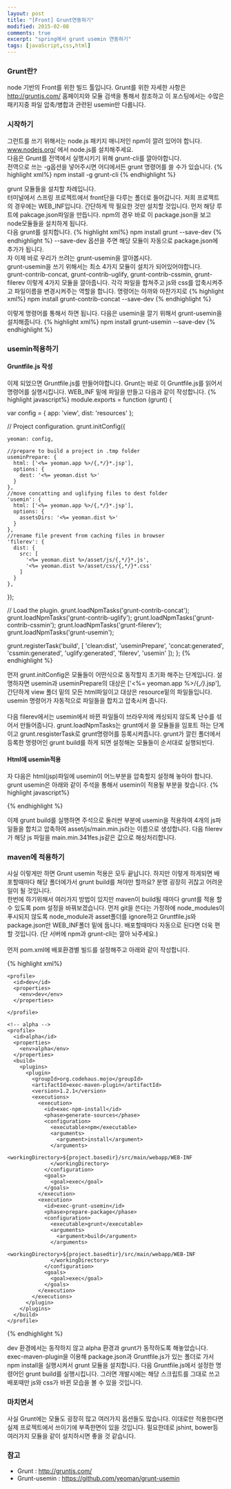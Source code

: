```yaml
---
layout: post
title: "[Front] Grunt연동하기"
modified: 2015-02-08
comments: true
excerpt: "spring에서 grunt usemin 연동하기"
tags: [javaScript,css,html]
---
```

### Grunt란?
node 기반의 Front를 위한 빌드 툴입니다. Grunt를 위한 자세한 사항은 http://gruntjs.com/ 홈페이지와 모듈 검색을 통해서 참조하고 이 포스팅에서는 수많은 패키지중 파일 압축/병합과 관련된 usemin만 다룹니다.

### 시작하기 
그런트를 쓰기 위해서는 node.js 패키지 매니저인 npm이 깔려 있어야 합니다. <br />
www.nodejs.org/ 에서 node.js를 설치해주세요. <br />
다음은 Grunt를 전역에서 실행시키기 위해 grunt-cli를 깔아야합니다.<br />
전역으로 쓰는 -g옵션을 넣어주시면 어디에서든 grunt 명령어를 쓸 수가 있습니다.
{% highlight xml%}
npm install -g grunt-cli
{% endhighlight %}

grunt 모듈들을 설치할 차례입니다. <br /> 터미널에서 스프링 프로젝트에서 front단을 다루는 폴더로 들어갑니다.
저희 프로젝트의 경우에는 WEB_INF입니다. 간단하게 딱 필요한 것만 설치할 것입니다.
먼저 해당 루트에 pakcage.json파일을 만듭니다. 
npm의 경우 바로 이 package.json을 보고 node모듈들을 설치하게 됩니다.<br />
다음 grunt를 설치합니다. 
{% highlight xml%}
npm install grunt --save-dev
{% endhighlight %}
--save-dev 옵션을 주면 해당 모듈이 자동으로 package.json에 추가가 됩니다.<br />
자 이제 바로 우리가 쓰려는 grunt-usemin을 깔아봅시다. <br />
grunt-usemin을 쓰기 위해서는 최소 4가지 모듈이 설치가 되어있어야합니다.<br />
grunt-contrib-concat, grunt-contrib-uglify, grunt-contrib-cssmin, grunt-filerev
이렇게 4가지 모듈을 깔아줍니다. 
각각 파일을 합쳐주고 js와 css를 압축시켜주고 파일이름을 변경시켜주는 역할을 합니다.
명령어는 아까와 마찬가지로
{% highlight xml%}
npm install grunt-contrib-concat --save-dev
{% endhighlight %}

이렇게 명령어를 통해서 하면 됩니다. 다음은 usemin을 깔기 위해서 grunt-usemin을 설치해줍니다.
{% highlight xml%}
npm install grunt-usemin --save-dev
{% endhighlight %}

### usemin적용하기

#### Gruntfile.js 작성 
이제 되었으면 Gruntfile.js를 만들어야합니다.
Grunt는 바로 이 Gruntfile.js를 읽어서 명령어를 실행시킵니다.
WEB_INF 밑에 파일을 만들고 다음과 같이 작성합니다.
{% highlight javascript%}
module.exports = function (grunt) {

  var config = {
    app: 'view',
    dist: 'resources'
  };

  // Project configuration.
  grunt.initConfig({

    yeoman: config,

    //prepare to build a project in .tmp folder
    useminPrepare: {
      html: ['<%= yeoman.app %>/{,*/}*.jsp'],
      options: {
        dest: '<%= yeoman.dist %>'
      }
    },
    //move concatting and uglifying files to dest folder
    'usemin': {
      html: ['<%= yeoman.app %>/{,*/}*.jsp'],
      options: {
        assetsDirs: '<%= yeoman.dist %>'
      }
    },
    //rename file prevent from caching files in browser
    'filerev': {
      dist: {
        src: [
          '<%= yeoman.dist %>/asset/js/{,*/}*.js',
          '<%= yeoman.dist %>/asset/css/{,*/}*.css'
        ]
      }
    },
  });

  // Load the plugin.
  grunt.loadNpmTasks('grunt-contrib-concat');
  grunt.loadNpmTasks('grunt-contrib-uglify');
  grunt.loadNpmTasks('grunt-contrib-cssmin');
  grunt.loadNpmTasks('grunt-filerev');
  grunt.loadNpmTasks('grunt-usemin');

  grunt.registerTask('build', [
    'clean:dist',
    'useminPrepare',
    'concat:generated',
    'cssmin:generated',
    'uglify:generated',
    'filerev',
    'usemin'
  ]);
};
 {% endhighlight %}


먼저 grunt.initConfig은 모듈들이 어떤식으로 동작할지 초기화 해주는 단계입니다. 설명하자면 
usemin과 useminPrepare의 대상은 ['<%= yeoman.app %>/{,*/}*.jsp'], 
간단하게 view 폴더 밑의 모든 html파일이고 대상은 resource밑의 파일들입니다. usemin 명령어가 자동적으로 파일들을 합치고 압축시켜 줍니다. <br/><br/>
다음 filerev에서는 usemin에서 바뀐 파일들이 브라우저에 캐싱되지 않도록 난수를 섞어서 만들어줍니다.
grunt.loadNpmTasks는 grunt에서 쓸 모듈들을 임포트 하는 단계이고 grunt.resgisterTask로 grunt명령어를 등록시켜줍니다.
grunt가 깔린 폴더에서 등록한 명령어인 grunt build를 하게 되면 설정해논 모듈들이 순서대로 실행되빈다. 

#### Html에 usemin적용 
자 다음은 html(jsp)파일에 usemin이 어느부분을 압축할지 설정해 놓아야 합니다.
grunt usemin은 아래와 같이 주석을 통해서 usemin이 적용될 부분을 찾습니다.
{% highlight javascript%}
<!-- build:js(.) /asset/js/main.min.js -->
<script src="/resources/js/component/a.js"></script>
<script src="/resources/js/component/b.js"></script>
<script src="/resources/js/component/c.js"></script>
<script src="/resources/js/ui/d.js"></script>
<!-- endbuild -->
{% endhighlight %}

이제 grunt build를 실행하면 
주석으로 둘러싼 부분에 usemin을 적용하여 4개의 js파일들을 합치고 압축하여
asset/js/main.min.js라는 이름으로 생성합니다. 
다음 filerev가 해당 js 파일을 main.min.341fes.js같은 값으로 해싱처리합니다.


### maven에 적용하기 

사실 이렇게만 하면 Grunt usemin 적용은 모두 끝납니다. 하지만 이렇게 하게되면 배포할때마다 해당 폴더에가서 grunt build를 쳐야만 할까요? 분명 굉장히 귀찮고 어려운 일이 될 것입니다. <br/>
한번에 하기위해서 여러가지 방법이 있지만 maven이 build될 때마다 grunt를 적용 할 수 있도록 pom 설정을 바꿔보겠습니다.
먼저 git을 쓴다는 가정하에 node_modules이 푸시되지 않도록 node_module과 asset폴더를 ignore하고
Gruntfile.js와 package.json만 WEB_INF폴더 밑에 둡니다. 
배포할때마다 자동으로 된다면 더욱 편할 것입니다.
(단 서버에 npm과 grunt-cli는 깔아 놔주세요.)
<br /><br />
먼저 pom.xml에 배포환경별 빌드를 설정해주고 아래와 같이 작성합니다.

{% highlight xml%}
<!-- dev -->
    <profile>
      <id>dev</id>
      <properties>
        <env>dev</env>
      </properties>

    </profile>

    <!-- alpha -->
    <profile>
      <id>alpha</id>
      <properties>
        <env>alpha</env>
      </properties>
      <build>
        <plugins>
          <plugin>
            <groupId>org.codehaus.mojo</groupId>
            <artifactId>exec-maven-plugin</artifactId>
            <version>1.2.1</version>
            <executions>
              <execution>
                <id>exec-npm-install</id>
                <phase>generate-sources</phase>
                <configuration>
                  <executable>npm</executable>
                  <arguments>
                    <argument>install</argument>
                  </arguments>
                  <workingDirectory>${project.basedir}/src/main/webapp/WEB-INF
                  </workingDirectory>
                </configuration>
                <goals>
                  <goal>exec</goal>
                </goals>
              </execution>
              <execution>
                <id>exec-grunt-usemin</id>
                <phase>prepare-package</phase>
                <configuration>
                  <executable>grunt</executable>
                  <arguments>
                    <argument>build</argument>
                  </arguments>
                  <workingDirectory>${project.basedtir}/src/main/webapp/WEB-INF
                  </workingDirectory>
                </configuration>
                <goals>
                  <goal>exec</goal>
                </goals>
              </execution>
            </executions>
          </plugin>
        </plugins>
      </build>
    </profile>
{% endhighlight %}



dev 환경에서는 동작하지 않고 alpha 환경과 grunt가 동작하도록 해놓았습니다.
exec-maven-plugin을 이용해 package.json과 Gruntfile.js가 있는 폴더로 가서 npm install을 실행시켜서 grunt 모듈을 설치합니다. 
다음 Gruntfile.js에서 설정한 명령어인 grunt build를 실행시킵니다.
그러면 개발시에는 해당 스크립트를 그대로 쓰고 배포때만 js와 css가 바뀐 모습을 볼 수 있을 것입니다. 

### 마치면서
사실 Grunt에는 모듈도 굉장히 많고 여러가지 옵션들도 많습니다. 이대로만 적용한다면 실제 프로젝트에서 쓰이기에 부족한면이 있을 것입니다.
필요한데로 jshint, bower등 여러가지 모듈을 같이 설치하시면 좋을 것 같습니다. 

### 참고 
* Grunt : http://gruntjs.com/
* Grunt-usemin : https://github.com/yeoman/grunt-usemin
 




